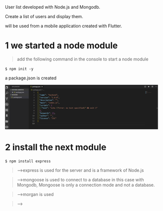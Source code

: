 
User list developed with Node.js and Mongodb.
 
Create a list of users and display them.

will be used from a mobile application created with Flutter.



# 1 we started a node module


>add the following command in the console to start a node module

`$ npm init -y`


a package.json is created


![](/IMG/json.png)


# 2 install the next module


`$ npm install express`


>-->express is used for the server and is a framework of Node.js



>-->mongoose is used to connect to a database in this case with Mongodb, Mongoose is only a connection mode and not a database. 



>-->morgan is used

>--> 




  




















